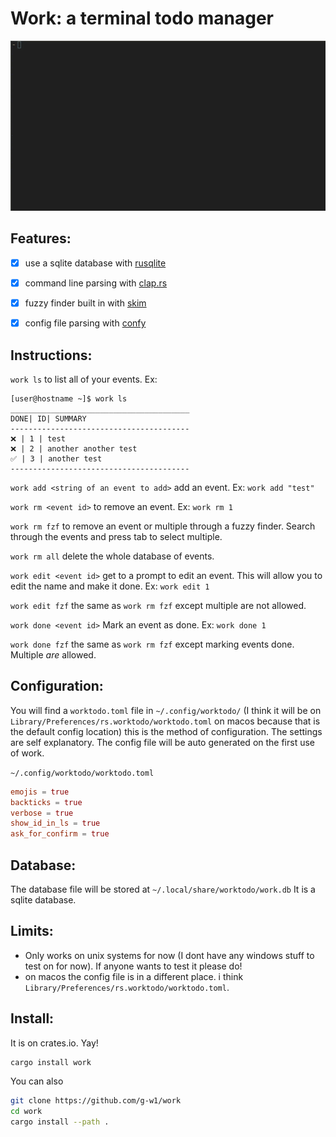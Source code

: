 # Work: a terminal todo manager

![screencapture](https://raw.githubusercontent.com/g-w1/work/master/pics/out.gif)

## Features:

- [x] use a sqlite database with [rusqlite](https://docs.rs/rusqlite/0.23.1/rusqlite/)

- [x] command line parsing with [clap.rs](https://clap.rs)

- [x] fuzzy finder built in with [skim](https://github.com/lotabout/skim)

- [x] config file parsing with [confy](https://crates.io/crates/confy)

## Instructions:

`work ls` to list all of your events.
Ex:

```
[user@hostname ~]$ work ls
________________________________________
DONE| ID| SUMMARY
----------------------------------------
❌ | 1 | test
❌ | 2 | another another test
✅ | 3 | another test
----------------------------------------
```

`work add <string of an event to add>` add an event. Ex: `work add "test"`

`work rm <event id>` to remove an event. Ex: `work rm 1`

`work rm fzf` to remove an event or multiple through a fuzzy finder. Search through the events and press tab to select multiple.

`work rm all` delete the whole database of events.

`work edit <event id>` get to a prompt to edit an event. This will allow you to edit the name and make it done. Ex: `work edit 1`

`work edit fzf` the same as `work rm fzf` except multiple are not allowed.

`work done <event id>` Mark an event as done. Ex: `work done 1`

`work done fzf` the same as `work rm fzf` except marking events done. Multiple _are_ allowed.

## Configuration:

You will find a `worktodo.toml` file in `~/.config/worktodo/` (I think it will be on `Library/Preferences/rs.worktodo/worktodo.toml` on macos because that is the default config location) this is the method of configuration. The settings are self explanatory. The config file will be auto generated on the first use of work.

`~/.config/worktodo/worktodo.toml`

```toml
emojis = true
backticks = true
verbose = true
show_id_in_ls = true
ask_for_confirm = true
```

## Database:

The database file will be stored at `~/.local/share/worktodo/work.db` It is a sqlite database.

## Limits:

- Only works on unix systems for now (I dont have any windows stuff to test on for now). If anyone wants to test it please do!
- on macos the config file is in a different place. i think `Library/Preferences/rs.worktodo/worktodo.toml`.

## Install:

It is on crates.io. Yay!

```bash
cargo install work
```

You can also

``` bash
git clone https://github.com/g-w1/work
cd work
cargo install --path .
```

